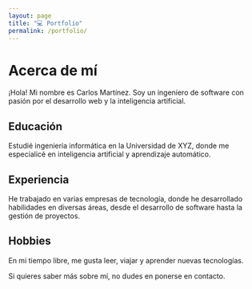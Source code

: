 ```yaml
---
layout: page
title: "💻 Portfolio"
permalink: /portfolio/
---
```


# Acerca de mí

¡Hola! Mi nombre es Carlos Martínez. Soy un ingeniero de software con pasión por el desarrollo web y la inteligencia artificial.

## Educación

Estudié ingeniería informática en la Universidad de XYZ, donde me especialicé en inteligencia artificial y aprendizaje automático.

## Experiencia

He trabajado en varias empresas de tecnología, donde he desarrollado habilidades en diversas áreas, desde el desarrollo de software hasta la gestión de proyectos.

## Hobbies

En mi tiempo libre, me gusta leer, viajar y aprender nuevas tecnologías.

Si quieres saber más sobre mí, no dudes en ponerse en contacto.
